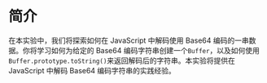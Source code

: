 # 简介

在本实验中，我们将探索如何在 JavaScript 中解码使用 Base64 编码的一串数据。你将学习如何为给定的 Base64 编码字符串创建一个`Buffer`，以及如何使用`Buffer.prototype.toString()`来返回解码后的字符串。本实验将提供在 JavaScript 中解码 Base64 编码字符串的实践经验。
